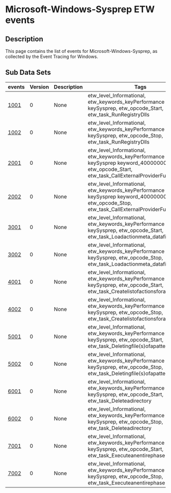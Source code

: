 # Microsoft-Windows-Sysprep ETW events

## Description
This page contains the list of events for Microsoft-Windows-Sysprep, as collected by the Event Tracing for Windows.

## Sub Data Sets
|events|Version|Description|Tags|
|---|---|---|---|
|[1001](events/event-1001.md)|0|None|etw_level_Informational, etw_keywords_keyPerformance keySysprep, etw_opcode_Start, etw_task_RunRegistryDlls|
|[1002](events/event-1002.md)|0|None|etw_level_Informational, etw_keywords_keyPerformance keySysprep, etw_opcode_Stop, etw_task_RunRegistryDlls|
|[2001](events/event-2001.md)|0|None|etw_level_Informational, etw_keywords_keyPerformance keySysprep keyword_400000000000, etw_opcode_Start, etw_task_CallExternalProviderFunction|
|[2002](events/event-2002.md)|0|None|etw_level_Informational, etw_keywords_keyPerformance keySysprep keyword_400000000000, etw_opcode_Stop, etw_task_CallExternalProviderFunction|
|[3001](events/event-3001.md)|0|None|etw_level_Informational, etw_keywords_keyPerformance keySysprep, etw_opcode_Start, etw_task_Loadactionmeta_datafile|
|[3002](events/event-3002.md)|0|None|etw_level_Informational, etw_keywords_keyPerformance keySysprep, etw_opcode_Stop, etw_task_Loadactionmeta_datafile|
|[4001](events/event-4001.md)|0|None|etw_level_Informational, etw_keywords_keyPerformance keySysprep, etw_opcode_Start, etw_task_Createlistofactionsforacomponent|
|[4002](events/event-4002.md)|0|None|etw_level_Informational, etw_keywords_keyPerformance keySysprep, etw_opcode_Stop, etw_task_Createlistofactionsforacomponent|
|[5001](events/event-5001.md)|0|None|etw_level_Informational, etw_keywords_keyPerformance keySysprep, etw_opcode_Start, etw_task_Deletingfile(s)ofapattern|
|[5002](events/event-5002.md)|0|None|etw_level_Informational, etw_keywords_keyPerformance keySysprep, etw_opcode_Stop, etw_task_Deletingfile(s)ofapattern|
|[6001](events/event-6001.md)|0|None|etw_level_Informational, etw_keywords_keyPerformance keySysprep, etw_opcode_Start, etw_task_Deleteadirectory|
|[6002](events/event-6002.md)|0|None|etw_level_Informational, etw_keywords_keyPerformance keySysprep, etw_opcode_Stop, etw_task_Deleteadirectory|
|[7001](events/event-7001.md)|0|None|etw_level_Informational, etw_keywords_keyPerformance keySysprep, etw_opcode_Start, etw_task_Executeanentirephase|
|[7002](events/event-7002.md)|0|None|etw_level_Informational, etw_keywords_keyPerformance keySysprep, etw_opcode_Stop, etw_task_Executeanentirephase|
